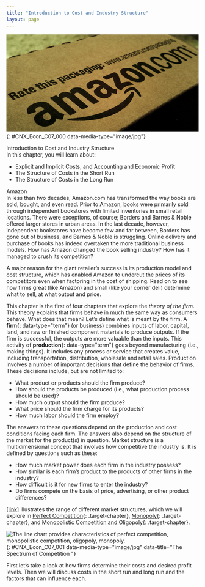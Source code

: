 ```yaml
---
title: "Introduction to Cost and Industry Structure"
layout: page
---
```



<?cnx.eoc class="summary" title="Chapter Review"?>

<?cnx.eoc class="self-check-questions" title="Self-Check Questions"?>

<?cnx.eoc class="review-questions" title="Review Questions"?>

<?cnx.eoc class="critical-thinking" title="Critical Thinking Questions"?>

<?cnx.eoc class="problems" title="Problems"?>

<?cnx.eoc class="references" title="References"?>

 ![This image is a photograph of a box from Amazon.com.](../resources/CNX_Econ_C07_000.jpg "Amazon is an American international electronic commerce company that sells books, among many other things, shipping them directly to the consumer. There is no brick-and-mortar Amazon store. (Credit: modification of work by William Christiansen/Flickr Creative Commons)"){: #CNX_Econ_C07_000 data-media-type="image/jpg"}

<div data-type="note" class="economics chapter-objectives" markdown="1">
<div data-type="title">
Introduction to Cost and Industry Structure
</div>
In this chapter, you will learn about:

* Explicit and Implicit Costs, and Accounting and Economic Profit
* The Structure of Costs in the Short Run
* The Structure of Costs in the Long Run

</div>

<div data-type="note" class="economics bringhome" markdown="1">
<div data-type="title">
Amazon
</div>
In less than two decades, Amazon.com has transformed the way books are sold, bought, and even read. Prior to Amazon, books were primarily sold through independent bookstores with limited inventories in small retail locations. There were exceptions, of course; Borders and Barnes &amp; Noble offered larger stores in urban areas. In the last decade, however, independent bookstores have become few and far between, Borders has gone out of business, and Barnes &amp; Noble is struggling. Online delivery and purchase of books has indeed overtaken the more traditional business models. How has Amazon changed the book selling industry? How has it managed to crush its competition?

A major reason for the giant retailer’s success is its production model and cost structure, which has enabled Amazon to undercut the prices of its competitors even when factoring in the cost of shipping. Read on to see how firms great (like Amazon) and small (like your corner deli) determine what to sell, at what output and price.

</div>

This chapter is the first of four chapters that explore the *theory of the firm*. This theory explains that firms behave in much the same way as consumers behave. What does that mean? Let’s define what is meant by the firm. A **firm**{: data-type="term"} (or business) combines inputs of labor, capital, land, and raw or finished component materials to produce outputs. If the firm is successful, the outputs are more valuable than the inputs. This activity of **production**{: data-type="term"} goes beyond manufacturing (i.e., making things). It includes any process or service that creates value, including transportation, distribution, wholesale and retail sales. Production involves a number of important decisions that define the behavior of firms. These decisions include, but are not limited to:

* What product or products should the firm produce?
* How should the products be produced (i.e., what production process should be used)?
* How much output should the firm produce?
* What price should the firm charge for its products?
* How much labor should the firm employ?

The answers to these questions depend on the production and cost conditions facing each firm. The answers also depend on the structure of the market for the product(s) in question. Market structure is a multidimensional concept that involves how competitive the industry is. It is defined by questions such as these:

* How much market power does each firm in the industry possess?
* How similar is each firm’s product to the products of other firms in the industry?
* How difficult is it for new firms to enter the industry?
* Do firms compete on the basis of price, advertising, or other product differences?

[\[link\]](#CNX_Econ_C07_001) illustrates the range of different market structures, which we will explore in [Perfect Competition](/m48645){: .target-chapter}, [Monopoly](/m48650){: .target-chapter}, and [Monopolistic Competition and Oligopoly](/m48658){: .target-chapter}.

![The line chart provides characteristics of perfect competition, monopolistic competition, oligopoly, monopoly.](../resources/CNX_Econ_C07_001.jpg "Firms face different competitive situations. At one extreme&#x2014;perfect competition&#x2014;many firms are all trying to sell identical products. At the other extreme&#x2014;monopoly&#x2014;only one firm is selling the product, and this firm faces no competition. Monopolistic competition and oligopoly fall between the extremes of perfect competition and monopoly. Monopolistic competition is a situation with many firms selling similar, but not identical, products. Oligopoly is a situation with few firms that sell identical or similar products."){: #CNX_Econ_C07_001 data-media-type="image/jpg" data-title="The Spectrum of Competition "}

First let’s take a look at how firms determine their costs and desired profit levels. Then we will discuss costs in the short run and long run and the factors that can influence each.

